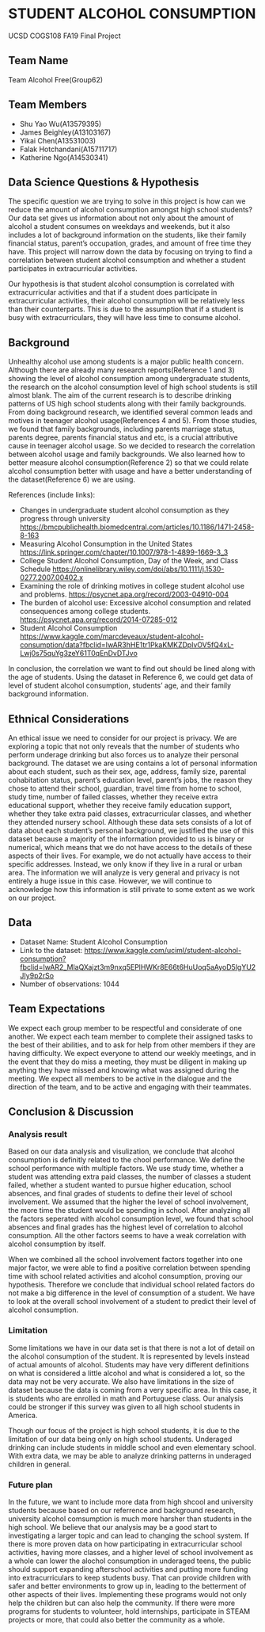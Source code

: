 # STUDENT ALCOHOL CONSUMPTION

UCSD COGS108 FA19 Final Project

## Team Name

Team Alcohol Free(Group62)

## Team Members 

* Shu Yao Wu(A13579395) 
* James Beighley(A13103167) 
* Yikai Chen(A13531003)
* Falak Hotchandani(A15711717) 
* Katherine Ngo(A14530341)

## Data Science Questions & Hypothesis

The specific question we are trying to solve in this project is how can we reduce the amount of alcohol consumption amongst high school students? Our data set gives us information about not only about the amount of alcohol a student consumes on weekdays and weekends, but it also includes a lot of background information on the students, like their family financial status, parent’s occupation, grades, and amount of free time they have. This project will narrow down the data by focusing on trying to find a correlation between student alcohol consumption and whether a student participates in extracurricular activities. 

Our hypothesis is that student alcohol consumption is correlated with extracurricular activities and that if a student does participate in extracurricular activities, their alcohol consumption will be relatively less than their counterparts. This is due to the assumption that if a student is busy with extracurriculars, they will have less time to consume alcohol.

## Background

Unhealthy alcohol use among students is a major public health concern. Although there are already many research reports(Reference 1 and 3) showing the level of alcohol consumption among undergraduate students, the research on the alcohol consumption level of high school students is still almost blank. The aim of the current research is to describe drinking patterns of US high school students along with their family backgrounds. From doing background research, we identified several common leads and motives in teenager alcohol usage(References 4 and 5). From those studies, we found that family backgrounds, including parents marriage status, parents degree, parents financial status and etc, is a crucial attributive cause in teenager alcohol usage. So we decided to research the correlation between alcohol usage and family backgrounds. We also learned how to better measure alcohol consumption(Reference 2) so that we could relate alcohol consumption better with usage and have a better understanding of the dataset(Reference 6) we are using. 

References (include links):
* Changes in undergraduate student alcohol consumption as they progress through university https://bmcpublichealth.biomedcentral.com/articles/10.1186/1471-2458-8-163
* Measuring Alcohol Consumption in the United States https://link.springer.com/chapter/10.1007/978-1-4899-1669-3_3
* College Student Alcohol Consumption, Day of the Week, and Class Schedule https://onlinelibrary.wiley.com/doi/abs/10.1111/j.1530-0277.2007.00402.x
* Examining the role of drinking motives in college student alcohol use and problems. https://psycnet.apa.org/record/2003-04910-004
* The burden of alcohol use: Excessive alcohol consumption and related consequences among college students. https://psycnet.apa.org/record/2014-07285-012
* Student Alcohol Consumption https://www.kaggle.com/marcdeveaux/student-alcohol-consumption/data?fbclid=IwAR3hHE1tr1PkaKMKZDplvOV5fQ4xL-Lwj0s75quYg3zeY61T0qEnDvDTJvo

In conclusion, the correlation we want to find out should be lined along with the age of students. Using the dataset in Reference 6, we could get data of level of student alcohol consumption, students’ age, and their family background information.


## Ethnical Considerations
An ethical issue we need to consider for our project is privacy. We are exploring a topic that not only reveals that the number of students who perform underage drinking but also forces us to analyze their personal background. The dataset we are using contains a lot of personal information about each student, such as their sex, age, address, family size, parental cohabitation status, parent’s education level, parent’s jobs, the reason they chose to attend their school, guardian, travel time from home to school, study time, number of failed classes, whether they receive extra educational support, whether they receive family education support, whether they take extra paid classes, extracurricular classes, and whether they attended nursery school. Although these data sets consists of a lot of data about each student’s personal background, we justified the use of this dataset because a majority of the information provided to us is binary or numerical, which means that we do not have access to the details of these aspects of their lives. For example, we do not actually have access to their specific addresses. Instead, we only know if they live in a rural or urban area. The information we will analyze is very general and privacy is not entirely a huge issue in this case. However, we will continue to acknowledge how this information is still private to some extent as we work on our project.


## Data 
* Dataset Name: Student Alcohol Consumption
* Link to the dataset: https://www.kaggle.com/uciml/student-alcohol-consumption?fbclid=IwAR2_MlaQXajzt3m9nxq5EPlHWKr8E66t6HuUoq5aAyoD5lgYU2JIy9p2rSo
* Number of observations: 1044


## Team Expectations 
We expect each group member to be respectful and considerate of one another. We expect each team member to complete their assigned tasks to the best of their abilities, and to ask for help from other members if they are having difficulty. We expect everyone to attend our weekly meetings, and in the event that they do miss a meeting, they must be diligent in making up anything they have missed and knowing what was assigned during the meeting. We expect all members to be active in the dialogue and the direction of the team, and to be active and engaging with their teammates.
		

## Conclusion & Discussion
### Analysis result
Based on our data analysis and visulization, we conclude that alcohol consumption is definitly related to the chool performance. We define the school performance with multiple factors. We use study time, whether a student was attending extra paid classes, the number of classes a student failed, whether a student wanted to pursue higher education, school absences, and final grades of students to define their level of school involvement. We assumed that the higher the level of school involvement, the more time the student would be spending in school. After analyzing all the factors seperated with alcohol consumption level, we found that school absences and final grades has the highest level of correlation to alcohol consumption. All the other factors seems to have a weak correlation with alcohol consumption by itself.

When we combined all the school involvement factors together into one major factor, we were able to find a positive correlation between spending time with school related activities and alcohol consumption, proving our hypothesis. Therefore we conclude that individual school related factors do not make a big difference in the level of consumption of a student. We have to look at the overall school involvement of a student to predict their level of alcohol consumption.

### Limitation
Some limitations we have in our data set is that there is not a lot of detail on the alcohol consumption of the student. It is represented by levels instead of actual amounts of alcohol. Students may have very different definitions on what is considered a little alcohol and what is considered a lot, so the data may not be very accurate. We also have limitations in the size of dataset because the data is coming from a very specific area. In this case, it is students who are enrolled in math and Portuguese class. Our analysis could be stronger if this survey was given to all high school students in America.

Though our focus of the project is high school students, it is due to the limitation of our data being only on high school students. Underaged drinking can include students in middle school and even elementary school. With extra data, we may be able to analyze drinking patterns in underaged children in general.

### Future plan
In the future, we want to include more data from high shcool and university students because based on our referrence and background research, university alcohol comsumption is much more harsher than students in the high school. We believe that our analysis may be a good start to investigating a larger topic and can lead to changing the school system. If there is more proven data on how participating in extracurricular school activities, having more classes, and a higher level of school involvement as a whole can lower the alochol consumption in underaged teens, the public should support expanding afterschool activities and putting more funding into extracurriculars to keep students busy. That can provide children with safer and better environments to grow up in, leading to the betterment of other aspects of their lives. Implementing these programs would not only help the children but can also help the community. If there were more programs for students to volunteer, hold internships, participate in STEAM projects or more, that could also better the community as a whole.
